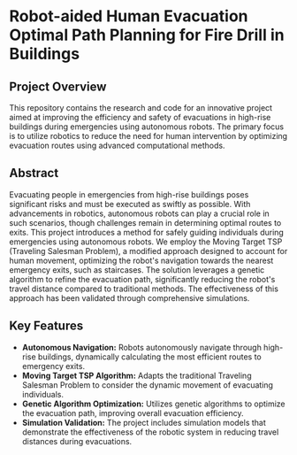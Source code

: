 # Robot-aided Human Evacuation Optimal Path Planning for Fire Drill in Buildings

## Project Overview
This repository contains the research and code for an innovative project aimed at improving the efficiency and safety of evacuations in high-rise buildings during emergencies using autonomous robots. The primary focus is to utilize robotics to reduce the need for human intervention by optimizing evacuation routes using advanced computational methods.

## Abstract
Evacuating people in emergencies from high-rise buildings poses significant risks and must be executed as swiftly as possible. With advancements in robotics, autonomous robots can play a crucial role in such scenarios, though challenges remain in determining optimal routes to exits. This project introduces a method for safely guiding individuals during emergencies using autonomous robots. We employ the Moving Target TSP (Traveling Salesman Problem), a modified approach designed to account for human movement, optimizing the robot's navigation towards the nearest emergency exits, such as staircases. The solution leverages a genetic algorithm to refine the evacuation path, significantly reducing the robot's travel distance compared to traditional methods. The effectiveness of this approach has been validated through comprehensive simulations.

## Key Features
- **Autonomous Navigation:** Robots autonomously navigate through high-rise buildings, dynamically calculating the most efficient routes to emergency exits.
- **Moving Target TSP Algorithm:** Adapts the traditional Traveling Salesman Problem to consider the dynamic movement of evacuating individuals.
- **Genetic Algorithm Optimization:** Utilizes genetic algorithms to optimize the evacuation path, improving overall evacuation efficiency.
- **Simulation Validation:** The project includes simulation models that demonstrate the effectiveness of the robotic system in reducing travel distances during evacuations.
